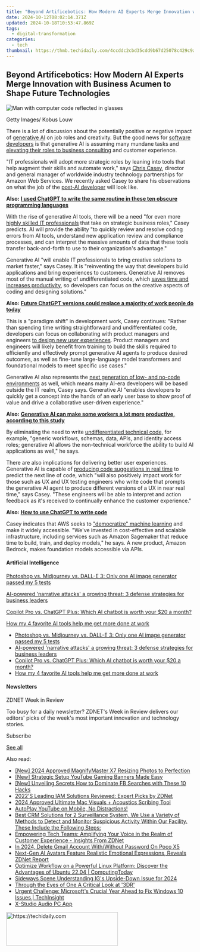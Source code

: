 ```yaml
---
title: "Beyond Artificebotics: How Modern AI Experts Merge Innovation with Business Acumen to Shape Future Technologies"
date: 2024-10-12T08:02:14.371Z
updated: 2024-10-18T10:53:47.869Z
tags:
  - digital-transformation
categories:
  - tech
thumbnail: https://thmb.techidaily.com/4ccddc2cbd35cdd9b67d25078c429c9af70b9857f2a9c36b863ed5899c4ce463.jpg
---
```


## Beyond Artificebotics: How Modern AI Experts Merge Innovation with Business Acumen to Shape Future Technologies

![Man with computer code reflected in glasses](https://www.zdnet.com/a/img/resize/7cc60ae4c4a94ff48de4c9507038810bfc530fd5/2023/05/08/db8449dd-e1f1-425f-babd-e3d086dca862/gettyimages-1442975224.jpg?auto=webp&width=1280)

Getty Images/ Kobus Louw

There is a lot of discussion about the potentially positive or negative impact of [generative AI](https://www.zdnet.com/article/what-is-generative-ai-and-why-is-it-so-popular-heres-everything-you-need-to-know/) on job roles and creativity. But the good news for [software developers](https://www.zdnet.com/article/what-is-a-software-developer-everything-you-need-to-know-about-the-programmer-role-and-how-it-is-changing/) is that generative AI is assuming many mundane tasks and [elevating their roles to business consulting](https://www.zdnet.com/article/ai-will-change-the-role-of-developers-forever-heres-why-thats-good-news/) and customer experience. 

"IT professionals will adopt more strategic roles by leaning into tools that help augment their skills and automate work," says [Chris Casey](https://www.linkedin.com/in/chris-casey-39359628/), director and general manager of worldwide industry technology partnerships for Amazon Web Services. We recently asked Casey to share his observations on what the job of the [post-AI developer](https://www.google.com/search?client=safari&rls=en&q=zdnet+post-AI+developer&ie=UTF-8&oe=UTF-8) will look like. 

**Also:** [**I used ChatGPT to write the same routine in these ten obscure programming languages**](https://www.zdnet.com/article/i-used-chatgpt-to-write-the-same-routine-in-these-ten-obscure-and-vintage-programming-languages/)

With the rise of generative AI tools, there will be a need "for even more [highly skilled IT professionals](https://www.zdnet.com/article/highly-skilled-workers-are-becoming-a-rarity-and-returning-to-the-office-is-unpopular-with-employees-tech-companies-have-tough-decisions-to-make/) that take on strategic business roles," Casey predicts. AI will provide the ability "to quickly review and resolve coding errors from AI tools, understand new application review and compliance processes, and can interpret the massive amounts of data that these tools transfer back-and-forth to use to their organization's advantage."

Generative AI "will enable IT professionals to bring creative solutions to market faster," says Casey. It is "reinventing the way that developers build applications and bring experiences to customers. Generative AI removes most of the manual writing of undifferentiated code, which [saves time and increases productivity](https://www.google.com/search?client=safari&rls=en&q=zdnet+saves+time+and+increases+productivity&ie=UTF-8&oe=UTF-8), so developers can focus on the creative aspects of coding and designing solutions."

**Also:** [**Future ChatGPT versions could replace a majority of work people do today**](https://www.zdnet.com/article/chatgpt-of-the-future-could-replace-a-majority-of-work-people-do-today-says-ben-goertzel/)

This is a "paradigm shift" in development work, Casey continues: "Rather than spending time writing straightforward and undifferentiated code, developers can focus on collaborating with product managers and engineers [to design new user experiences](https://www.zdnet.com/article/user-experience-not-quite-about-the-user-and-not-really-an-experience/). Product managers and engineers will likely benefit from training to build the skills required to efficiently and effectively prompt generative AI agents to produce desired outcomes, as well as fine-tune large-language model transformers and foundational models to meet specific use cases." 

Generative AI also represents the [next generation of low- and no-code environments](https://www.zdnet.com/article/low-and-no-code-paradox-freeing-up-tech-pros-time-but-creating-new-entanglements/) as well, which means many AI-era developers will be based outside the IT realm, Casey says. Generative AI "enables developers to quickly get a concept into the hands of an early user base to show proof of value and drive a collaborative user-driven experience."

**Also:** [**Generative AI can make some workers a lot more productive, according to this study**](https://www.zdnet.com/article/generative-ai-can-make-some-workers-a-lot-more-productive-according-to-this-study/)

By eliminating the need to write [undifferentiated technical code,](https://www.zdnet.com/article/okay-so-chatgpt-just-debugged-my-code-for-real/) for example, "generic workflows, schemas, data, APIs, and identity access roles; generative AI allows the non-technical workforce the ability to build AI applications as well," he says. 

There are also implications for delivering better user experiences. Generative AI is capable of [producing code suggestions in real time](https://www.zdnet.com/article/this-startup-tried-to-use-ai-to-help-developers-write-code-but-it-says-the-tech-is-just-not-ready-yet/) to predict the next line of code, which "will also positively impact work for those such as UX and UX testing engineers who write code that prompts the generative AI agent to produce different versions of a UX in near real time," says Casey. "These engineers will be able to interpret and action feedback as it's received to continually enhance the customer experience."

**Also: [How to use ChatGPT to write code](https://www.zdnet.com/article/how-to-use-chatgpt-to-write-code/)**

Casey indicates that AWS seeks to ["democratize" machine learning](https://www.zdnet.com/article/google-announces-tools-to-democratize-machine-learning/) and make it widely accessible. "We've invested in cost-effective and scalable infrastructure, including services such as Amazon Sagemaker that reduce time to build, train, and deploy models," he says. A new product, Amazon Bedrock, makes foundation models accessible via APIs. 

#### Artificial Intelligence

[Photoshop vs. Midjourney vs. DALL-E 3: Only one AI image generator passed my 5 tests](https://www.zdnet.com/article/is-photoshops-new-text-to-image-as-good-as-midjourney-and-dall-e-we-test-it-and-see/ "Photoshop vs. Midjourney vs. DALL-E 3: Only one AI image generator passed my 5 tests")

[AI-powered 'narrative attacks' a growing threat: 3 defense strategies for business leaders](https://www.zdnet.com/article/ai-powered-narrative-attacks-a-growing-threat-3-defense-strategies-for-business-leaders/ "AI-powered 'narrative attacks' a growing threat: 3 defense strategies for business leaders")

[Copilot Pro vs. ChatGPT Plus: Which AI chatbot is worth your $20 a month?](https://www.zdnet.com/article/copilot-pro-vs-chatgpt-plus-which-is-ai-chatbot-is-worth-your-20-a-month/ "Copilot Pro vs. ChatGPT Plus: Which AI chatbot is worth your $20 a month?")

[How my 4 favorite AI tools help me get more done at work](https://www.zdnet.com/article/how-my-4-favorite-ai-tools-help-me-get-more-done-at-work/ "How my 4 favorite AI tools help me get more done at work")

* [Photoshop vs. Midjourney vs. DALL-E 3: Only one AI image generator passed my 5 tests](https://www.zdnet.com/article/is-photoshops-new-text-to-image-as-good-as-midjourney-and-dall-e-we-test-it-and-see/ "Photoshop vs. Midjourney vs. DALL-E 3: Only one AI image generator passed my 5 tests")
* [AI-powered 'narrative attacks' a growing threat: 3 defense strategies for business leaders](https://www.zdnet.com/article/ai-powered-narrative-attacks-a-growing-threat-3-defense-strategies-for-business-leaders/ "AI-powered 'narrative attacks' a growing threat: 3 defense strategies for business leaders")
* [Copilot Pro vs. ChatGPT Plus: Which AI chatbot is worth your $20 a month?](https://www.zdnet.com/article/copilot-pro-vs-chatgpt-plus-which-is-ai-chatbot-is-worth-your-20-a-month/ "Copilot Pro vs. ChatGPT Plus: Which AI chatbot is worth your $20 a month?")
* [How my 4 favorite AI tools help me get more done at work](https://www.zdnet.com/article/how-my-4-favorite-ai-tools-help-me-get-more-done-at-work/ "How my 4 favorite AI tools help me get more done at work")

#### Newsletters

ZDNET Week in Review

Too busy for a daily newsletter? ZDNET's Week in Review delivers our editors' picks of the week's most important innovation and technology stories.

 Subscribe

[See all](https://www.zdnet.com/newsletters/)

<ins class="adsbygoogle"
     style="display:block"
     data-ad-format="autorelaxed"
     data-ad-client="ca-pub-7571918770474297"
     data-ad-slot="1223367746"></ins>

<ins class="adsbygoogle"
     style="display:block"
     data-ad-client="ca-pub-7571918770474297"
     data-ad-slot="8358498916"
     data-ad-format="auto"
     data-full-width-responsive="true"></ins>

<span class="atpl-alsoreadstyle">Also read:</span>
<div><ul>
<li><a href="https://article-tips.techidaily.com/new-2024-approved-magnifymaster-x7-resizing-photos-to-perfection/"><u>[New] 2024 Approved MagnifyMaster X7 Resizing Photos to Perfection</u></a></li>
<li><a href="https://youtube-help.techidaily.com/new-strategic-setup-youtube-gaming-banners-made-easy/"><u>[New] Strategic Setup YouTube Gaming Banners Made Easy</u></a></li>
<li><a href="https://facebook-video-content.techidaily.com/new-unveiling-secrets-how-to-dominate-fb-searches-with-these-10-hacks/"><u>[New] Unveiling Secrets How to Dominate FB Searches with These 10 Hacks</u></a></li>
<li><a href="https://app-tips.techidaily.com/2022s-leading-iam-solutions-reviewed-expert-picks-by-zdnet/"><u>2022'S Leading IAM Solutions Reviewed: Expert Picks by ZDNet</u></a></li>
<li><a href="https://screen-activity-recording.techidaily.com/2024-approved-ultimate-mac-visuals-plus-acoustics-scribing-tool/"><u>2024 Approved Ultimate Mac Visuals + Acoustics Scribing Tool</u></a></li>
<li><a href="https://youtube-data.techidaily.com/06664076-autoplay-youtube-on-mobile-no-distractions/"><u>AutoPlay YouTube on Mobile, No Distractions!</u></a></li>
<li><a href="https://app-tips.techidaily.com/best-crm-solutions-for-2-surveillance-system-we-use-a-variety-of-methods-to-detect-and-monitor-suspicious-activity-within-our-facility-these-include-the-fol79/"><u>Best CRM Solutions for 2 Surveillance System, We Use a Variety of Methods to Detect and Monitor Suspicious Activity Within Our Facility. These Include the Following Steps:</u></a></li>
<li><a href="https://app-tips.techidaily.com/empowering-tech-teams-amplifying-your-voice-in-the-realm-of-customer-experience-insights-from-zdnet/"><u>Empowering Tech Teams: Amplifying Your Voice in the Realm of Customer Experience - Insights From ZDNet</u></a></li>
<li><a href="https://easy-unlock-android.techidaily.com/in-2024-delete-gmail-account-withwithout-password-on-poco-x5-by-drfone-android/"><u>In 2024, Delete Gmail Account With/Without Password On Poco X5</u></a></li>
<li><a href="https://app-tips.techidaily.com/next-gen-ai-avatars-feature-realistic-emotional-expressions-reveals-zdnet-report/"><u>Next-Gen AI Avatars Feature Realistic Emotional Expressions, Reveals ZDNet Report</u></a></li>
<li><a href="https://app-tips.techidaily.com/optimize-workflow-on-a-powerful-linux-platform-discover-the-advantages-of-ubuntu-2204-computingtoday/"><u>Optimize Workflow on a Powerful Linux Platform: Discover the Advantages of Ubuntu 22.04 | ComputingToday</u></a></li>
<li><a href="https://extra-approaches.techidaily.com/sideways-scene-understanding-igs-upside-down-issue-for-2024/"><u>Sideways Scene Understanding IG's Upside-Down Issue for 2024</u></a></li>
<li><a href="https://extra-lessons.techidaily.com/through-the-eyes-of-one-a-critical-look-at-3dr/"><u>Through the Eyes of One A Critical Look at '3DR'</u></a></li>
<li><a href="https://app-tips.techidaily.com/urgent-challenge-microsofts-crucial-year-ahead-to-fix-windows-10-issues-techinsight/"><u>Urgent Challenge: Microsoft's Crucial Year Ahead to Fix Windows 10 Issues | TechInsight</u></a></li>
<li><a href="https://remote-screen-capture.techidaily.com/x-studio-audio-pc-app/"><u>X-Studio Audio PC App</u></a></li>
</ul></div>

<!-- affiliate ads begin -->
<a href="https://laganoo.pxf.io/c/5597632/1528700/16446" target="_top" id="1528700">
  <img src="//a.impactradius-go.com/display-ad/16446-1528700" border="0" alt="https://techidaily.com" width="300" height="90"/>
</a>
<img height="0" width="0" src="https://laganoo.pxf.io/i/5597632/1528700/16446" style="position:absolute;visibility:hidden;" border="0" />
<!-- affiliate ads end -->

